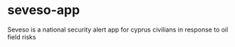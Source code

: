 # seveso-app
Seveso is a national security alert app for cyprus civilians in response to oil field risks
